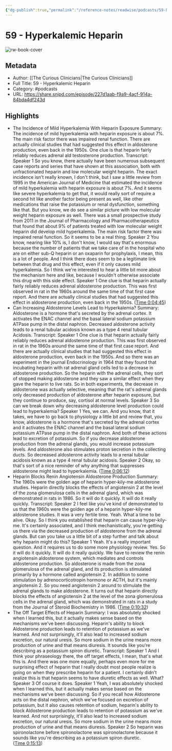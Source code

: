 ```yaml
---
{"dg-publish":true,"permalink":"/reference-notes/readwise/podcasts/59-hyperkalemic-heparin/"}
---
```


# 59 - Hyperkalemic Heparin

![rw-book-cover](https://readwise-assets.s3.amazonaws.com/static/images/article3.5c705a01b476.png)

## Metadata
- Author: [[The Curious Clinicians\|The Curious Clinicians]]
- Full Title: 59 - Hyperkalemic Heparin
- Category: #podcasts
- URL: https://share.snipd.com/episode/227d1aab-f9a9-4acf-914a-84bda4df243d

## Highlights
- The Incidence of Mild Hyperkalemia With Heparin Exposure
  Summary:
  The incidence of mild hyperkalemia with heparin exposure is about 7%. The main risk factor there was impaired renal function. There are actually clinical studies that had suggested this effect in aldosterone production, even back in the 1950s. One clue is that heparin fairly reliably reduces adrenal ald testosterone production.
  Transcript:
  Speaker 1
  So you know, there actually have been numerous subsequent case reports and series that have shown at this association, both with unfractionated heparin and low molecular weight heparin. The exact incidence isn't really known, I don't think, but I saw a little review from 1995 in the American Journal of Medicine that estimated the incidence of mild hyperkalemia with heparin exposure is about 7%. And it seems like severe hyperkalemia to get that, it would really sort of require a second hit like another factor being present as well, like other medications that raise the potassium or renal dysfunction, something like that. But you know, we do see a similar picture with low molecular weight heparin exposure as well. There was a small prospective study from 2011 in the Journal of Pharmacology and Pharmacotherapeutics that found that about 9% of patients treated with low molecular weight heparin did develop mild hyperkalemia. The main risk factor there was impaired renal function. So it seems to be a real thing.
  Speaker 2
  You know, nearing like 10% is, I don't know, I would say that's enormous because the number of patients that we take care of in the hospital who are on either sub-Q heparin or an oxaparin for prophylaxis, I mean, this is a lot of people. And I think there does seem to be a legitimate link between that drug and this effect, even if it only causes mild hyperkalemia. So I think we're interested to hear a little bit more about the mechanism here and like, because I wouldn't otherwise associate this drug with this side effect.
  Speaker 1
  One clue is that heparin actually fairly reliably reduces adrenal aldosterone production. This was first observed in rat in the 1960s around the same time of that first case report. And there are actually clinical studies that had suggested this effect in aldosterone production, even back in the 1950s. ([Time 0:04:45](https://share.snipd.com/snip/02bf4206-bbe1-49e7-a6b6-1d42a41d52a4))
- Can Increasing Aldosterone Levels Lead to Hyperkalemia?
  Summary:
  Aldosterone is a hormone that's secreted by the adrenal cortex. It activates the ENAC channel and the basal lateral sodium potassium ATPase pump in the distal naphron. Decreased aldosterone activity leads to a renal tubular acidosis known as a type 4 renal tubular Acidosis.
  Transcript:
  Speaker 1
  One clue is that heparin actually fairly reliably reduces adrenal aldosterone production. This was first observed in rat in the 1960s around the same time of that first case report. And there are actually clinical studies that had suggested this effect in aldosterone production, even back in the 1950s. And so there was an experiment in the journal Endocrinology in 1964 that they found that incubating heparin with rat adrenal gland cells led to a decrease in aldosterone production. So the heparin with the adrenal cells, they sort of stopped making aldosterone and they saw a similar effect when they gave the heparin to live rats. So in both experiments, the decrease in aldosterone was actually selective, meaning that the rat's adrenal glands only decreased production of aldosterone after heparin exposure, but they continue to produce, say, cortisol at normal levels.
  Speaker 3
  So can we break down why decreasing aldosterone level production could lead to hyperkalemia?
  Speaker 1
  Yes, we can. And you know, that it takes, we have to go back to physiology a little bit and review that, you know, aldosterone is a hormone that's secreted by the adrenal cortex and it activates the ENAC channel and the basal lateral sodium potassium ATPase pump in the distal naphron. And both of these actions lead to excretion of potassium. So if you decrease aldosterone production from the adrenal glands, you would increase potassium levels. And aldosterone also stimulates proton secretion in the collecting ducts. So decreased aldosterone activity leads to a renal tubular acidosis known as a type 4 renal tubular acidosis.
  Speaker 2
  Okay, so that's sort of a nice reminder of why anything that suppresses aldosterone might lead to hyperkalemia. ([Time 0:06:12](https://share.snipd.com/snip/858669d7-7ee7-4c24-9961-0d80add81003))
- Heparin Blocks Renin Angiotensin Aldosterone Production
  Summary:
  The 1960s were the golden age of heparin hyper-kily-me aldosterone studies. Heparin directly blocks the effects of angiotensin 2 at the level of the zona glomerulosa cells in the adrenal gland, which was demonstrated in rats in 1986. So it will do it quickly. It will do it really quickly.
  Transcript:
  Speaker 2
  I feel like you've kind of demonstrated to us that the 1960s were the golden age of a heparin hyper-kily-me aldosterone studies. It was a very fertile time. Yeah. What a time to be alive. Okay. So I think you established that heparin can cause hyper-kily-me. It's certainly associated, and I think mechanistically, you're getting us there via the decreased production of aldosterone from the adrenal glands. But can you take us a little bit of a step further and talk about why heparin might do this?
  Speaker 1
  Yeah. It's a really important question. And it requires us to do some more physiology review. Yes. So it will do it quickly. It will do it really quickly. We have to review the renin angiotensin aldosterone system, which mediates and controls aldosterone production. So aldosterone is made from the zona glomerulosa of the adrenal gland, and its production is stimulated primarily by a hormone called angiotensin 2. In addition to some stimulation by adrenocorticotropin hormone or ACTH, but it's mainly angiotensin 2. So you need angiotensin 2 around to stimulate the adrenal glands to make aldosterone. It turns out that heparin directly blocks the effects of angiotensin 2 at the level of the zona glomerulosa cells in the adrenal gland, which was demonstrated in rats in a study from the Journal of Steroid Biochemistry in 1986. ([Time 0:10:32](https://share.snipd.com/snip/b7a233aa-f338-4479-9002-38326609b338))
- The Off Target Effects of Heparin
  Summary:
  I was absolutely shocked when I learned this, but it actually makes sense based on the mechanisms we've been discussing. Heparin's ability to block Aldosterone production leads to retention of potassium as we've learned. And not surprisingly, it'll also lead to increased sodium excretion, our natural uresis. So more sodium in the urine means more production of urine and that means diuresis. It sounds like you're describing as a potassium spiron diuretic.
  Transcript:
  Speaker 1
  And I think your phraseology there, the off target effects, I mean, that's what this is. And there was one more equally, perhaps even more for me surprising effect of heparin that I really doubt most people realize is going on when they prescribe heparin for a patient. I certainly didn't realize this is that heparin seems to have diuretic effects as well. What?
  Speaker 3
  Of course it does.
  Speaker 1
  Yeah, I was absolutely shocked when I learned this, but it actually makes sense based on the mechanisms we've been discussing. So if you recall how Aldosterone acts on the distal nephron, which we've focused on excretion of potassium, but it also causes retention of sodium, heparin's ability to block Aldosterone production leads to retention of potassium as we've learned. And not surprisingly, it'll also lead to increased sodium excretion, our natural uresis. So more sodium in the urine means more production of urine and that means diuresis.
  Speaker 2
  So heparin was spironolactone before spironolactone was spironolactone because it sounds like you're describing as a potassium spiron diuretic. ([Time 0:15:13](https://share.snipd.com/snip/fc38b710-d8bb-4ca9-8e98-824ee42750fa))
